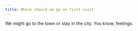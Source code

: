 ```yaml
---
title: Where should we go on first visit
---
```


We might go to the town or stay in the city. You know, feelings.
